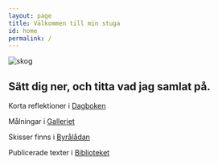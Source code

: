 ```yaml
---
layout: page
title: Välkommen till min stuga
id: home
permalink: /
---
```


![skog](/assets/intro.jpg)

## Sätt dig ner, och titta vad jag samlat på.

Korta reflektioner i [Dagboken](dagbok)

Målningar i [Galleriet](galleri)

Skisser finns i [Byrålådan](byrå)

Publicerade texter i [Biblioteket](bibliotek)
